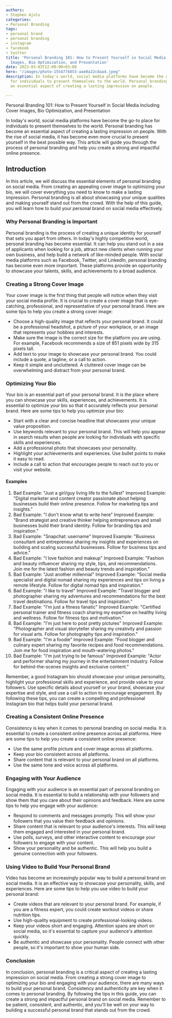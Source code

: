 ```yaml
---
authors:
- Stephen Ajulu
categories:
- Personal Branding
tags:
- personal brand
- personal branding
- instagram
- facebook
- twitter
title: 'Personal Branding 101: How to Present Yourself in Social Media Including Cover
  Images, Bio Optimization, and Presentation'
date: 2023-03-03T12:09:00+03:00
hero: "/images/photo-1554774853-aae0a22c8aa4.jpeg"
description: In today's world, social media platforms have become the go-to place
  for individuals to present themselves to the world. Personal branding has become
  an essential aspect of creating a lasting impression on people.

---
```

Personal Branding 101: How to Present Yourself in Social Media Including Cover Images, Bio Optimization, and Presentation

In today's world, social media platforms have become the go-to place for individuals to present themselves to the world. Personal branding has become an essential aspect of creating a lasting impression on people. With the rise of social media, it has become even more crucial to present yourself in the best possible way. This article will guide you through the process of personal branding and help you create a strong and impactful online presence.

## Introduction

In this article, we will discuss the essential elements of personal branding on social media. From creating an appealing cover image to optimizing your bio, we will cover everything you need to know to make a lasting impression. Personal branding is all about showcasing your unique qualities and making yourself stand out from the crowd. With the help of this guide, you will learn how to build your personal brand on social media effectively.

### Why Personal Branding is Important

Personal branding is the process of creating a unique identity for yourself that sets you apart from others. In today's highly competitive world, personal branding has become essential. It can help you stand out in a sea of applicants when looking for a job, attract new clients when running your own business, and help build a network of like-minded people. With social media platforms such as Facebook, Twitter, and LinkedIn, personal branding has become even more important. These platforms provide an opportunity to showcase your talents, skills, and achievements to a broad audience.

### Creating a Strong Cover Image

Your cover image is the first thing that people will notice when they visit your social media profile. It is crucial to create a cover image that is eye-catching, professional, and representative of your personal brand. Here are some tips to help you create a strong cover image:

* Choose a high-quality image that reflects your personal brand. It could be a professional headshot, a picture of your workplace, or an image that represents your hobbies and interests.
* Make sure the image is the correct size for the platform you are using. For example, Facebook recommends a size of 851 pixels wide by 315 pixels tall.
* Add text to your image to showcase your personal brand. You could include a quote, a tagline, or a call to action.
* Keep it simple and uncluttered. A cluttered cover image can be overwhelming and distract from your personal brand.

### Optimizing Your Bio

Your bio is an essential part of your personal brand. It is the place where you can showcase your skills, experiences, and achievements. It is essential to optimize your bio so that it accurately reflects your personal brand. Here are some tips to help you optimize your bio:

* Start with a clear and concise headline that showcases your unique value proposition.
* Use keywords relevant to your personal brand. This will help you appear in search results when people are looking for individuals with specific skills and experiences.
* Add a professional photo that showcases your personality.
* Highlight your achievements and experiences. Use bullet points to make it easy to read.
* Include a call to action that encourages people to reach out to you or visit your website.

#### Examples

 1. Bad Example: "Just a girl/guy living life to the fullest" Improved Example: "Digital marketer and content creator passionate about helping businesses build their online presence. Follow for marketing tips and insights."
 2. Bad Example: "I don't know what to write here" Improved Example: "Brand strategist and creative thinker helping entrepreneurs and small businesses build their brand identity. Follow for branding tips and inspiration."
 3. Bad Example: "Snapchat: username" Improved Example: "Business consultant and entrepreneur sharing my insights and experiences on building and scaling successful businesses. Follow for business tips and advice."
 4. Bad Example: "I love fashion and makeup" Improved Example: "Fashion and beauty influencer sharing my style, tips, and recommendations. Join me for the latest fashion and beauty trends and inspiration."
 5. Bad Example: "Just another millennial" Improved Example: "Social media specialist and digital nomad sharing my experiences and tips on living a remote lifestyle. Follow for digital nomad tips and inspiration."
 6. Bad Example: "I like to travel" Improved Example: "Travel blogger and photographer sharing my adventures and recommendations for the best travel destinations. Follow for travel tips and inspiration."
 7. Bad Example: "I'm just a fitness fanatic" Improved Example: "Certified personal trainer and fitness coach sharing my expertise on healthy living and wellness. Follow for fitness tips and motivation."
 8. Bad Example: "I'm just here to post pretty pictures" Improved Example: "Photographer and visual storyteller sharing my creativity and passion for visual arts. Follow for photography tips and inspiration."
 9. Bad Example: "I'm a foodie" Improved Example: "Food blogger and culinary expert sharing my favorite recipes and food recommendations. Join me for food inspiration and mouth-watering photos."
10. Bad Example: "I'm just trying to be famous" Improved Example: "Actor and performer sharing my journey in the entertainment industry. Follow for behind-the-scenes insights and exclusive content."

Remember, a good Instagram bio should showcase your unique personality, highlight your professional skills and experience, and provide value to your followers. Use specific details about yourself or your brand, showcase your expertise and style, and use a call to action to encourage engagement. By following these tips, you can create a compelling and professional Instagram bio that helps build your personal brand.

### Creating a Consistent Online Presence

Consistency is key when it comes to personal branding on social media. It is essential to create a consistent online presence across all platforms. Here are some tips to help you create a consistent online presence:

* Use the same profile picture and cover image across all platforms.
* Keep your bio consistent across all platforms.
* Share content that is relevant to your personal brand on all platforms.
* Use the same tone and voice across all platforms.

### Engaging with Your Audience

Engaging with your audience is an essential part of personal branding on social media. It is essential to build a relationship with your followers and show them that you care about their opinions and feedback. Here are some tips to help you engage with your audience:

* Respond to comments and messages promptly. This will show your followers that you value their feedback and opinions.
* Share content that is relevant to your audience's interests. This will keep them engaged and interested in your personal brand.
* Use polls, surveys, and other interactive content to encourage your followers to engage with your content.
* Show your personality and be authentic. This will help you build a genuine connection with your followers.

### Using Video to Build Your Personal Brand

Video has become an increasingly popular way to build a personal brand on social media. It is an effective way to showcase your personality, skills, and experiences. Here are some tips to help you use video to build your personal brand:

* Create videos that are relevant to your personal brand. For example, if you are a fitness expert, you could create workout videos or share nutrition tips.
* Use high-quality equipment to create professional-looking videos.
* Keep your videos short and engaging. Attention spans are short on social media, so it's essential to capture your audience's attention quickly.
* Be authentic and showcase your personality. People connect with other people, so it's important to show your human side.

### Conclusion

In conclusion, personal branding is a critical aspect of creating a lasting impression on social media. From creating a strong cover image to optimizing your bio and engaging with your audience, there are many ways to build your personal brand. Consistency and authenticity are key when it comes to personal branding. By following the tips in this guide, you can create a strong and impactful personal brand on social media. Remember to be patient, consistent, and authentic, and you'll be well on your way to building a successful personal brand that stands out from the crowd.
